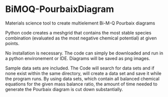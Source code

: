 # BiMOQ-PourbaixDiagram
Materials science tool to create multielement Bi-M-Q Pourbaix diagrams

Python code creates a meshgrid that contains the most stable species combination (evaluated as the most negative chemical potential) at given points. 

No installation is necessary. The code can simply be downloaded and run in a python environement or IDE. Diagrams will be saved as png images.

Sample data sets are included. The Code will search for data sets and if none exist within the same directory, will create a data set and save it while the program runs. By using data sets, which contain all balanced chemical equations for the given mass balance ratio, the amount of time needed to generate the Pourbaix diagram is cut down substantially.
